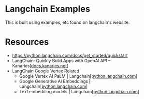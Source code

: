 # Langchain Examples
This is built using examples, etc found on langchain's website.

# Resources
- https://python.langchain.com/docs/get_started/quickstart
- LangChain: Quickly Build Apps with OpenAI API – Kanaries[[docs.kanaries.net](https://docs.kanaries.net/articles/langchain-openai)]
- LangChain Google Vertex Related
  - Google Vertex AI PaLM |  Langchain[[python.langchain.com](https://python.langchain.com/docs/integrations/text_embedding/google_vertex_ai_palm)]
  - Google Generative AI Embeddings |  Langchain[[python.langchain.com](https://python.langchain.com/docs/integrations/text_embedding/google_generative_ai)]
  - Text embedding models | Langchain[[python.langchain.com](https://python.langchain.com/docs/modules/data_connection/text_embedding/)]
